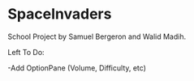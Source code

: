 # SpaceInvaders

School Project by Samuel Bergeron and Walid Madih.

Left To Do:

-Add OptionPane (Volume, Difficulty, etc)
